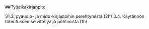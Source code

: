 ##Työaikakirjanpito

31.3. pyaudio- ja mido-kirjastoihin perehtymistä (2h)
3.4. Käytännön toteutuksen selvittelyä ja pohtimista (1h)
